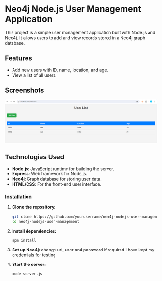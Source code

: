 # Neo4j Node.js User Management Application

This project is a simple user management application built with Node.js and Neo4j. It allows users to add and view records stored in a Neo4j graph database. 

## Features

- Add new users with ID, name, location, and age.
- View a list of all users.
## Screenshots
![Alt text](sceenshots/neo4j3.PNG)


## Technologies Used

- **Node.js**: JavaScript runtime for building the server.
- **Express**: Web framework for Node.js.
- **Neo4j**: Graph database for storing user data.
- **HTML/CSS**: For the front-end user interface.

### Installation

1. **Clone the repository**:

   ```bash
   git clone https://github.com/yourusername/neo4j-nodejs-user-management.git
   cd neo4j-nodejs-user-management

2. **Install dependencies:**
   ```bash
   npm install

3. **Set up Neo4j:**
   change uri, user and password if required i have kept my credentials for testing

5. **Start the server:**
   ```bash
   node server.js
